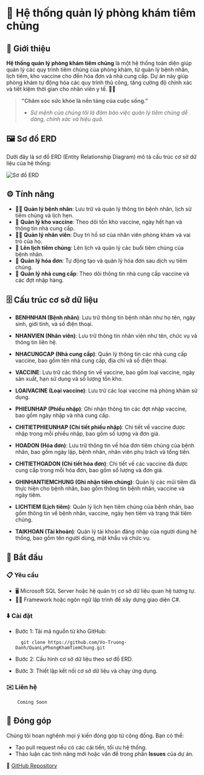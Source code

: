 # 🏥 Hệ thống quản lý phòng khám tiêm chủng

## 🌟 Giới thiệu
**Hệ thống quản lý phòng khám tiêm chủng** là một hệ thống toàn diện giúp quản lý các quy trình tiêm chủng của phòng khám, từ quản lý bệnh nhân, lịch tiêm, kho vaccine cho đến hóa đơn và nhà cung cấp. Dự án này giúp phòng khám tự động hóa các quy trình thủ công, tăng cường độ chính xác và tiết kiệm thời gian cho nhân viên y tế. 🏥💉

> **"Chăm sóc sức khỏe là nền tảng của cuộc sống."**  
> - _Sứ mệnh của chúng tôi là đảm bảo việc quản lý tiêm chủng dễ dàng, chính xác và hiệu quả._

## 🖼️ Sơ đồ ERD
Dưới đây là sơ đồ ERD (Entity Relationship Diagram) mô tả cấu trúc cơ sở dữ liệu của hệ thống:

![Sơ đồ ERD](https://github.com/user-attachments/assets/18eac9bb-ae18-47ed-9f5f-4f06f3e9c28e)


## ⚙️ Tính năng
- 👨‍⚕️ **Quản lý bệnh nhân**: Lưu trữ và quản lý thông tin bệnh nhân, lịch sử tiêm chủng và lịch hẹn.
- 💉 **Quản lý kho vaccine**: Theo dõi tồn kho vaccine, ngày hết hạn và thông tin nhà cung cấp.
- 👩‍⚕️ **Quản lý nhân viên**: Duy trì hồ sơ của nhân viên phòng khám và vai trò của họ.
- 📅 **Lên lịch tiêm chủng**: Lên lịch và quản lý các buổi tiêm chủng của bệnh nhân.
- 🧾 **Quản lý hóa đơn**: Tự động tạo và quản lý hóa đơn sau dịch vụ tiêm chủng.
- 🏢 **Quản lý nhà cung cấp**: Theo dõi thông tin nhà cung cấp vaccine và các đợt nhập hàng.

## 🗄️ Cấu trúc cơ sở dữ liệu
- **BENHNHAN (Bệnh nhân)**: Lưu trữ thông tin bệnh nhân như họ tên, ngày sinh, giới tính, và số điện thoại.
- **NHANVIEN (Nhân viên)**: Lưu trữ thông tin nhân viên như tên, chức vụ và thông tin liên hệ.
- **NHACUNGCAP (Nhà cung cấp)**: Quản lý thông tin các nhà cung cấp vaccine, bao gồm tên nhà cung cấp, địa chỉ và số điện thoại.
- **VACCINE**: Lưu trữ các thông tin về vaccine, bao gồm loại vaccine, ngày sản xuất, hạn sử dụng và số lượng tồn kho.
- **LOAIVACINE (Loại vaccine)**: Lưu trữ các loại vaccine mà phòng khám sử dụng.
- **PHIEUNHAP (Phiếu nhập)**: Ghi nhận thông tin các đợt nhập vaccine, bao gồm ngày nhập và nhà cung cấp.

- **CHITIETPHIEUNHAP (Chi tiết phiếu nhập)**: Chi tiết về vaccine được nhập trong mỗi phiếu nhập, bao gồm số lượng và đơn giá.

- **HOADON (Hóa đơn)**: Lưu trữ thông tin về hóa đơn tiêm chủng của bệnh nhân, bao gồm ngày lập, bệnh nhân, nhân viên phụ trách và tổng tiền.

- **CHITIETHOADON (Chi tiết hóa đơn)**: Chi tiết về các vaccine đã được cung cấp trong mỗi hóa đơn, bao gồm số lượng và đơn giá.

- **GHINHANTIEMCHUNG (Ghi nhận tiêm chủng)**: Quản lý các mũi tiêm đã thực hiện cho bệnh nhân, bao gồm thông tin bệnh nhân, vaccine và ngày tiêm.

- **LICHTIEM (Lịch tiêm)**: Quản lý lịch hẹn tiêm chủng của bệnh nhân, bao gồm thông tin về bệnh nhân, vaccine, ngày hẹn tiêm và trạng thái tiêm chủng.

- **TAIKHOAN (Tài khoản)**: Quản lý tài khoản đăng nhập của người dùng hệ thống, bao gồm tên người dùng, mật khẩu và chức vụ.


## 🚀 Bắt đầu

### 📋 Yêu cầu
- 🖥️ Microsoft SQL Server hoặc hệ quản trị cơ sở dữ liệu quan hệ tương tự.
- 🧑‍💻 Framework hoặc ngôn ngữ lập trình để xây dựng giao diện C#.
  
### ⬇️ Cài đặt
- Bước 1: Tải mã nguồn từ kho GitHub:
 
        git clone https://github.com/Vo-Truong-Danh/QuanLyPhongKhamTiemChung.git

- Bước 2: Cấu hình cơ sở dữ liệu theo sơ đồ ERD.
- Bước 3: Thiết lập kết nối cơ sở dữ liệu và chạy ứng dụng.
### ✉️ Liên hệ
        Coming Soon 
## 👥 Đóng góp
Chúng tôi hoan nghênh mọi ý kiến đóng góp từ cộng đồng. Bạn có thể:
- Tạo pull request nếu có các cải tiến, tối ưu hệ thống.
- Thảo luận các tính năng mới hoặc vấn đề trong phần **Issues** của dự án.

🔗 [GitHub Repository]( https://github.com/Vo-Truong-Danh/QuanLyPhongKhamTiemChung)  
